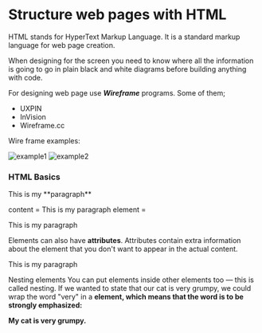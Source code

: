 # Structure web pages with HTML
HTML stands for HyperText Markup Language. It is a standard markup language for web page creation.

When designing for the screen you need to know where all the information is going to go in plain black and white diagrams before building anything with code.

For designing web page use ***Wireframe*** programs. Some of them;
* UXPIN
* InVision
* Wireframe.cc

 Wire frame examples:
 
 ![example1](wireframe1.png)
 ![example2](wierframe2png)
 
 ### HTML Basics
 
 <p> This is my **paragraph** </p>
 
 content = This is my paragraph 
 element =  <p> This is my paragraph </p>
 
 Elements can also have **attributes**. Attributes contain extra information about the element that you don't want to appear in the actual content. 
 
 <p class="editor note"> This is my paragraph </p>
 
 
 
 
Nesting elements
You can put elements inside other elements too — this is called nesting. If we wanted to state that our cat is very grumpy, we could wrap the word "very" in a <strong> element, which means that the word is to be strongly emphasized:

<p>My cat is <strong>very</strong> grumpy.</p>

